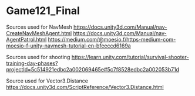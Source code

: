 # Game121_Final
Sources used for NavMesh
https://docs.unity3d.com/Manual/nav-CreateNavMeshAgent.html
https://docs.unity3d.com/Manual/nav-AgentPatrol.html
https://medium.com/@moesio.f/https-medium-com-moesio-f-unity-navmesh-tutorial-en-bfeeccd6169a

Sources used for shooting
https://learn.unity.com/tutorial/survival-shooter-training-day-phases?projectId=5c514921edbc2a002069465e#5c7f8528edbc2a002053b71d

Source used for Vector3.Distance
https://docs.unity3d.com/ScriptReference/Vector3.Distance.html
